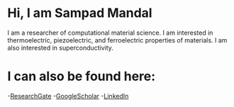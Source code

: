 # Hi, I am Sampad Mandal
I am a researcher of computational material science. I am interested in thermoelectric, piezoelectric, and ferroelectric properties of materials. I am also interested in superconductivity.

# I can also be found here:
-[ResearchGate](https://www.researchgate.net/profile/Sampad-Mandal)
-[GoogleScholar](https://scholar.google.com/citations?user=fx1RkaYAAAAJ&hl=en)
-[LinkedIn](https://www.linkedin.com/in/sampad-mandal-%E0%A6%B8%E0%A6%AE%E0%A7%8D%E0%A6%AA%E0%A6%A6-%E0%A6%AE%E0%A6%A8%E0%A7%8D%E0%A6%A1%E0%A6%B2-263360169/)
